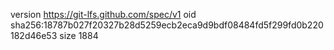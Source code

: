 version https://git-lfs.github.com/spec/v1
oid sha256:18787b027f20327b28d5259ecb2eca9d9bdf08484fd5f299fd0b220182d46e53
size 1884
